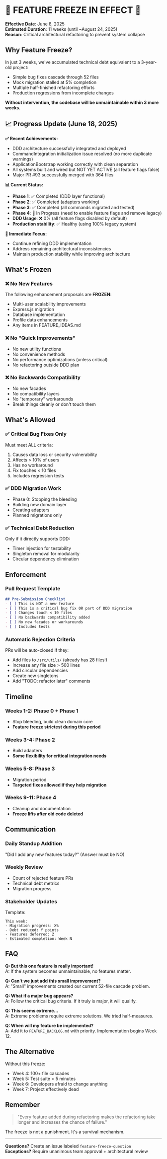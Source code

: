 # 🚨 FEATURE FREEZE IN EFFECT 🚨

**Effective Date**: June 8, 2025  
**Estimated Duration**: 11 weeks (until ~August 24, 2025)  
**Reason**: Critical architectural refactoring to prevent system collapse

## Why Feature Freeze?

In just 3 weeks, we've accumulated technical debt equivalent to a 3-year-old project:
- Simple bug fixes cascade through 52 files
- Mock migration stalled at 5% completion  
- Multiple half-finished refactoring efforts
- Production regressions from incomplete changes

**Without intervention, the codebase will be unmaintainable within 3 more weeks.**

## 📈 Progress Update (June 18, 2025)

**✅ Recent Achievements:**
- DDD architecture successfully integrated and deployed
- CommandIntegration initialization issue resolved (no more duplicate warnings)
- ApplicationBootstrap working correctly with clean separation
- All systems built and wired but NOT YET ACTIVE (all feature flags false)
- Major PR #93 successfully merged with 364 files

**📊 Current Status:**
- **Phase 1**: ✅ Completed (DDD layer functional)
- **Phase 2**: ✅ Completed (adapters working)  
- **Phase 3**: ✅ Completed (all commands migrated and tested)
- **Phase 4**: 🔄 In Progress (need to enable feature flags and remove legacy)
- **DDD Usage**: ❌ 0% (all feature flags disabled by default)
- **Production stability**: ✅ Healthy (using 100% legacy system)

**🎯 Immediate Focus:**
- Continue refining DDD implementation
- Address remaining architectural inconsistencies
- Maintain production stability while improving architecture

## What's Frozen

### ❌ No New Features
The following enhancement proposals are **FROZEN**:
- Multi-user scalability improvements
- Express.js migration
- Database implementation
- Profile data enhancements
- Any items in FEATURE_IDEAS.md

### ❌ No "Quick Improvements"
- No new utility functions
- No convenience methods
- No performance optimizations (unless critical)
- No refactoring outside DDD plan

### ❌ No Backwards Compatibility
- No new facades
- No compatibility layers
- No "temporary" workarounds
- Break things cleanly or don't touch them

## What's Allowed

### ✅ Critical Bug Fixes Only
Must meet ALL criteria:
1. Causes data loss or security vulnerability
2. Affects > 10% of users
3. Has no workaround
4. Fix touches < 10 files
5. Includes regression tests

### ✅ DDD Migration Work
- Phase 0: Stopping the bleeding
- Building new domain layer
- Creating adapters
- Planned migrations only

### ✅ Technical Debt Reduction
Only if it directly supports DDD:
- Timer injection for testability
- Singleton removal for modularity
- Circular dependency elimination

## Enforcement

### Pull Request Template
```markdown
## Pre-Submission Checklist
- [ ] This is NOT a new feature
- [ ] This is a critical bug fix OR part of DDD migration
- [ ] Changes touch < 10 files
- [ ] No backwards compatibility added
- [ ] No new facades or workarounds
- [ ] Includes tests
```

### Automatic Rejection Criteria
PRs will be auto-closed if they:
- Add files to `/src/utils/` (already has 28 files!)
- Increase any file size > 500 lines
- Add circular dependencies
- Create new singletons
- Add "TODO: refactor later" comments

## Timeline

### Weeks 1-2: Phase 0 + Phase 1
- Stop bleeding, build clean domain core
- **Feature freeze strictest during this period**

### Weeks 3-4: Phase 2
- Build adapters
- **Some flexibility for critical integration needs**

### Weeks 5-8: Phase 3
- Migration period
- **Targeted fixes allowed if they help migration**

### Weeks 9-11: Phase 4
- Cleanup and documentation
- **Freeze lifts after old code deleted**

## Communication

### Daily Standup Addition
"Did I add any new features today?" (Answer must be NO)

### Weekly Review
- Count of rejected feature PRs
- Technical debt metrics
- Migration progress

### Stakeholder Updates
Template:
```
This week:
- Migration progress: X%
- Debt reduced: Y points
- Features deferred: Z
- Estimated completion: Week N
```

## FAQ

**Q: But this one feature is really important!**  
A: If the system becomes unmaintainable, no features matter.

**Q: Can't we just add this small improvement?**  
A: "Small" improvements created our current 52-file cascade problem.

**Q: What if a major bug appears?**  
A: Follow the critical bug criteria. If it truly is major, it will qualify.

**Q: This seems extreme...**  
A: Extreme problems require extreme solutions. We tried half-measures.

**Q: When will my feature be implemented?**  
A: Add it to `FEATURE_BACKLOG.md` with priority. Implementation begins Week 12.

## The Alternative

Without this freeze:
- Week 4: 100+ file cascades
- Week 5: Test suite > 5 minutes  
- Week 6: Developers afraid to change anything
- Week 7: Project effectively dead

## Remember

> "Every feature added during refactoring makes the refactoring take longer and increases the chance of failure."

The freeze is not a punishment. It's a survival mechanism.

---

**Questions?** Create an issue labeled `feature-freeze-question`  
**Exceptions?** Require unanimous team approval + architectural review